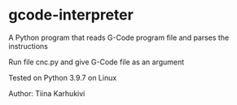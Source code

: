# gcode-interpreter
A Python program that reads G-Code program file and parses the instructions

Run file cnc.py and give G-Code file as an argument

Tested on Python 3.9.7 on Linux

Author: Tiina Karhukivi